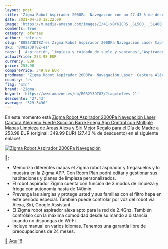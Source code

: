 ```yaml
---
layout: post
title: 'Zigma Robot Aspirador 2000Pa  Navegación con un 27.43 % de descuento'
date: 2021-04-30 12:22:09
image: 'https://m.media-amazon.com/images/I/41+xOYKICRS._SL500_._SL400_.jpg'
comments: true
category: ofertas
author: 'tole.es'
slug: 'B082Y3DT8Z-es Zigma Robot Aspirador 2000Pa Navegación Láser Captura...'
sku: 'B082Y3DT8Z-es'
tags: [ 'Aspiración, limpieza y cuidado de suelo y ventanas','Aspiradoras','Hogar y cocina','Robots aspiradores','alexa','zigma', ]
actualPrice: 253.98 EUR
currency: EUR
price: 253.98
comparePrice: 349.99 EUR
prodname: 'Zigma Robot Aspirador 2000Pa  Navegación Láser  Captura Alérgeno  Fuerte Succión  Barre  Friega  App Control con Múltiple Mapas  Limpieza de Áreas  Alexa y Siri  Mejor Regalo para el Día de Madre '
country: 'es'
flag: '🇪🇸'
brand: 'Zigma'
buyurl: 'https://www.amazon.es/dp/B082Y3DT8Z/?tag=tolees-21'
descuento: '27.43'
average: '329.3496'
---
```


En este momento está [Zigma Robot Aspirador 2000Pa  Navegación Láser  Captura Alérgeno  Fuerte Succión  Barre  Friega  App Control con Múltiple Mapas  Limpieza de Áreas  Alexa y Siri  Mejor Regalo para el Día de Madre ](https://www.amazon.es/dp/B082Y3DT8Z/?tag=tolees-21) a 253.98 EUR (original: 349.99 EUR) (27.43 %  de descuento) en el siguiente enlace!

[![Zigma Robot Aspirador 2000Pa  Navegación](https://m.media-amazon.com/images/I/41+xOYKICRS._SL500_._SL400_.jpg)](https://www.amazon.es/dp/B082Y3DT8Z/?tag=tolees-21)

🔎:

- Memoriza diferentes mapas el Zigma robot aspirador y fregasuelos y lo muestra en la Zigma APP. Con Room Plan podrá editar y gestionar sus habitaciones y planes de limpieza personalizados.
- El robot aspirador Zigma cuenta con función de 3 modos de limpieza y friega con autonomía hasta de 140min.
- Prevenga las alergias y protege usted y sus familias con el filtro hepa en este período especial. También puede controlar por voz del robot via Alexa, Siri, Google Assistant.
- El Zigma robot aspirador alexa apto para la red de 2.4Ghz. También contrólalo con la máxima comodidad desde su mando a distancia cuando no dispongas de Wi-Fi.
- Incluye manual en varios idiomas. Tenemos una garantía libre de preocupaciones de 24 meses.

[🛒 Aquí!!!](https://www.amazon.es/dp/B082Y3DT8Z/?tag=tolees-21)
